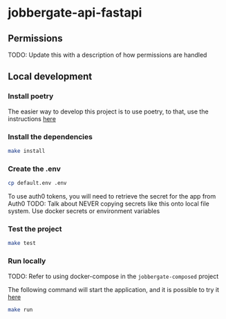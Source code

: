 # jobbergate-api-fastapi

## Permissions
TODO: Update this with a description of how permissions are handled

## Local development

### Install poetry
The easier way to develop this project is to use poetry, to that, use the instructions
[here](https://github.com/python-poetry/poetry#installation)

### Install the dependencies
```bash
make install
```

### Create the .env
```bash
cp default.env .env
```
To use auth0 tokens, you will need to retrieve the secret for the app from Auth0
TODO: Talk about NEVER copying secrets like this onto local file system. Use docker
      secrets or environment variables

### Test the project
```bash
make test
```

### Run locally
TODO: Refer to using docker-compose in the `jobbergate-composed` project

The following command will start the application, and it is possible to try it
[here](http://localhost:8000/docs)
```bash
make run
```
